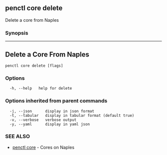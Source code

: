 ## penctl core delete

Delete a core from Naples

### Synopsis



---------------------------
 Delete a Core From Naples 
---------------------------


```
penctl core delete [flags]
```

### Options

```
  -h, --help   help for delete
```

### Options inherited from parent commands

```
  -j, --json      display in json format
  -t, --tabular   display in tabular format (default true)
  -v, --verbose   verbose output
  -y, --yaml      display in yaml json
```

### SEE ALSO
* [penctl core](penctl_core.md)	 - Cores on Naples

